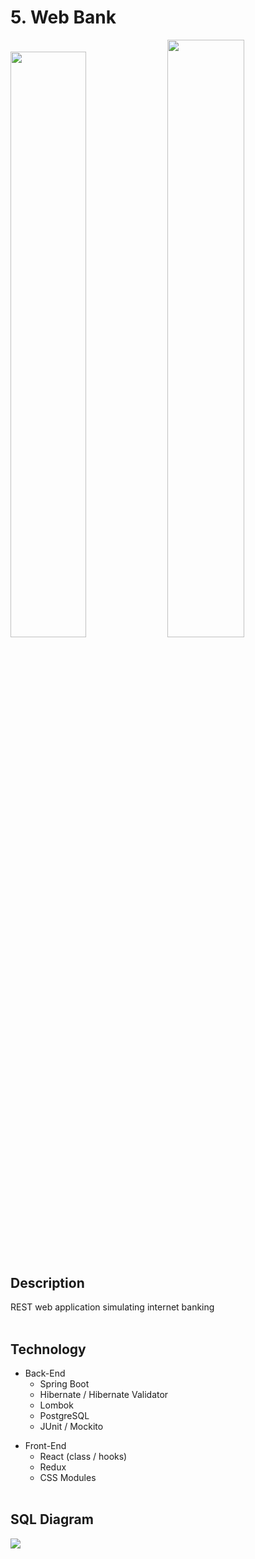 # 5. Web Bank

<div>
  <img src="https://user-images.githubusercontent.com/60322749/126063319-e723084a-a6d0-4e15-a228-64b9ba549f4e.jpg" width="49%">
  <img src="https://user-images.githubusercontent.com/60322749/126063331-a319db00-3300-4ab5-bac6-b50c1f7f0dcd.jpg" width="49.5%">
</div> <br>

## Description
REST web application simulating internet banking <br> <br>

## Technology
* Back-End
  * Spring Boot
  * Hibernate / Hibernate Validator
  * Lombok
  * PostgreSQL
  * JUnit / Mockito

- Front-End
  - React (class / hooks)
  - Redux 
  - CSS Modules <br> <br>

## SQL Diagram
<img src="https://user-images.githubusercontent.com/60322749/126063346-5a39e4ff-07fe-4aba-8fe3-9ea55013716e.png">
